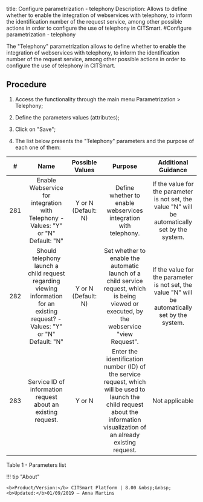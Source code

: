 title: Configure parametrization - telephony
Description: Allows to define whether to enable the integration of webservices with telephony, to inform the identification number of the request service, among other possible actions in order to configure the use of telephony in CITSmart.
#Configure parametrization - telephony

The "Telephony" parametrization allows to define whether to enable the
integration of webservices with telephony, to inform the identification number
of the request service, among other possible actions in order to configure the
use of telephony in CITSmart.

Procedure
-------------

1.  Access the functionality through the main menu Parametrization \> Telephony;

2.  Define the parameters values (attributes);

3.  Click on "Save";

4.  The list below presents the "Telephony" parameters and the purpose of each
    one of them:

|  #  |                                                               Name                                                               |   Possible Values   |                                                                                     Purpose                                                                                     |                                        Additional Guidance                                        |
|:---:|:--------------------------------------------------------------------------------------------------------------------------------:|:-------------------:|:-------------------------------------------------------------------------------------------------------------------------------------------------------------------------------:|:-------------------------------------------------------------------------------------------------:|
| 281 |                        Enable Webservice for integration with Telephony - Values: "Y" or "N" Default: "N"                        | Y or N (Default: N) |                                                         Define whether to enable webservices integration with telephony.                                                        | If the value for the parameter is not set, the value "N" will be automatically set by the system. |
| 282 | Should telephony launch a child request regarding viewing information for an existing request? - Values: "Y" or "N" Default: "N" | Y or N (Default: N) |                   Set whether to enable the automatic launch of a child service request, which is being viewed or executed, by the webservice "view Request".                   | If the value for the parameter is not set, the value "N" will be automatically set by the system. |
| 283 |                                   Service ID of information request about an existing request.                                   |        Y or N       | Enter the identification number (ID) of the service request, which will be used to launch the child request about the information visualization of an already existing request. |                                           Not applicable                                          |

Table 1 - Parameters list

!!! tip "About"

    <b>Product/Version:</b> CITSmart Platform | 8.00 &nbsp;&nbsp;
    <b>Updated:</b>01/09/2019 – Anna Martins
